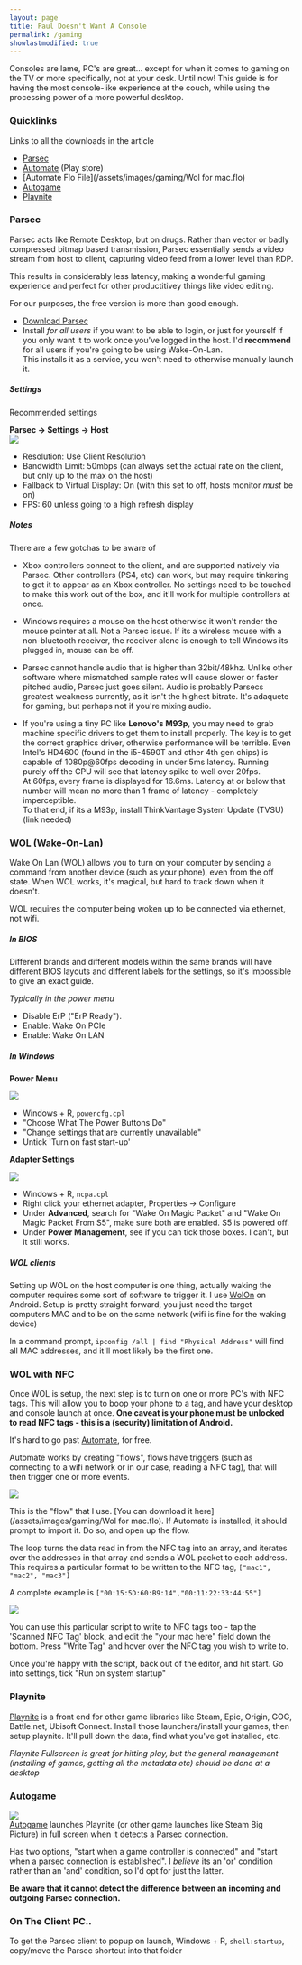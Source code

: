 ```yaml
---
layout: page
title: Paul Doesn't Want A Console
permalink: /gaming
showlastmodified: true
---
```


Consoles are lame, PC's are great... except for when it comes to gaming on the TV or more specifically, not at your desk. Until now!
This guide is for having the most console-like experience at the couch, while using the processing power of a more powerful desktop. 

### Quicklinks
Links to all the downloads in the article

* [Parsec](https://parsec.app/downloads)
* [Automate](https://play.google.com/store/apps/details?id=com.llamalab.automate) (Play store)
* [Automate Flo File](/assets/images/gaming/Wol for mac.flo)
* [Autogame](https://github.com/jarrettgilliam/AutoGame/releases) 
* [Playnite](https://playnite.link/) 

### Parsec
Parsec acts like Remote Desktop, but on drugs. Rather than vector or badly compressed bitmap based transmission, Parsec essentially sends a video stream from host to client, capturing video feed from a lower level than RDP.

This results in considerably less latency, making a wonderful gaming experience and perfect for other productitivey things like video editing. 

For our purposes, the free version is more than good enough.

* [Download Parsec](https://parsec.app/downloads)
* Install *for all users* if you want to be able to login, or just for yourself if you only want it to work once you've logged in the host. I'd **recommend** for all users if you're going to be using Wake-On-Lan.  
This installs it as a service, you won't need to otherwise manually launch it.

##### Settings
Recommended settings

**Parsec -> Settings -> Host**  
![](/assets/images/gaming/parsec.png)

* Resolution: Use Client Resolution
* Bandwidth Limit: 50mbps (can always set the actual rate on the client, but only up to the max on the host)
* Fallback to Virtual Display: On (with this set to off, hosts monitor *must* be on)
* FPS: 60 unless going to a high refresh display

##### Notes
There are a few gotchas to be aware of 

* Xbox controllers connect to the client, and are supported natively via Parsec. Other controllers (PS4, etc) can work, but may require tinkering to get it to appear as an Xbox controller. No settings need to be touched to make this work out of the box, and it'll work for multiple controllers at once.

* Windows requires a mouse on the host otherwise it won't render the mouse pointer at all. Not a Parsec issue. If its a wireless mouse with a non-bluetooth receiver, the receiver alone is enough to tell Windows its plugged in, mouse can be off.

* Parsec cannot handle audio that is higher than 32bit/48khz. Unlike other software where mismatched sample rates will cause slower or faster pitched audio, Parsec just goes silent. Audio is probably Parsecs greatest weakness currently, as it isn't the highest bitrate. It's adaquete for gaming, but perhaps not if you're mixing audio.

* If you're using a tiny PC like **Lenovo's M93p**, you may need to grab machine specific drivers to get them to install properly. The key is to get the correct graphics driver, otherwise performance will be terrible. Even Intel's HD4600 (found in the i5-4590T and other 4th gen chips) is capable of 1080p@60fps decoding in under 5ms latency. Running purely off the CPU will see that latency spike to well over 20fps.  
  At 60fps, every frame is displayed for 16.6ms. Latency at or below that number will mean no more than 1 frame of latency - completely imperceptible.   
  To that end, if its a M93p, install ThinkVantage System Update (TVSU) (link needed)

### WOL (Wake-On-Lan)
Wake On Lan (WOL) allows you to turn on your computer by sending a command from another device (such as your phone), even from the off state. When WOL works, it's magical, but hard to track down when it doesn't. 

WOL requires the computer being woken up to be connected via ethernet, not wifi.

##### In BIOS
Different brands and different models within the same brands will have different BIOS layouts and different labels for the settings, so it's impossible to give an exact guide.

*Typically in the power menu*

* Disable ErP ("ErP Ready").
* Enable: Wake On PCIe
* Enable: Wake On LAN

##### In Windows
**Power Menu**  

![](/assets/images/gaming/powerplan.png)  
* Windows + R, ```powercfg.cpl```
* "Choose What The Power Buttons Do"
* "Change settings that are currently unavailable"
* Untick 'Turn on fast start-up'

**Adapter Settings**  

![](/assets/images/gaming/ethernet.png)  
* Windows + R, ```ncpa.cpl```
* Right click your ethernet adapter, Properties -> Configure
* Under **Advanced**, search for "Wake On Magic Packet" and "Wake On Magic Packet From S5", make sure both are enabled. S5 is powered off.
* Under **Power Management**, see if you can tick those boxes. I can't, but it still works.

##### WOL clients
Setting up WOL on the host computer is one thing, actually waking the computer requires some sort of software to trigger it.
I use [WolOn](https://wolon.app/) on Android. Setup is pretty straight forward, you just need the target computers MAC and to be on the same network (wifi is fine for the waking device)

In a command prompt,
```ipconfig /all | find "Physical Address"```
will find all MAC addresses, and it'll most likely be the first one.

### WOL with NFC
Once WOL is setup, the next step is to turn on one or more PC's with NFC tags. This will allow you to boop your phone to a tag, and have your desktop and console launch at once. **One caveat is your phone must be unlocked to read NFC tags - this is a (security) limitation of Android.**

It's hard to go past [Automate](https://llamalab.com/automate/), for free.

Automate works by creating "flows", flows have triggers (such as connecting to a wifi network or in our case, reading a NFC tag), that will then trigger one or more events.

![](/assets/images/gaming/automate.jpg)  

This is the "flow" that I use. [You can download it here](/assets/images/gaming/Wol for mac.flo). If Automate is installed, it should prompt to import it. Do so, and open up the flow.

The loop turns the data read in from the NFC tag into an array, and iterates over the addresses in that array and sends a WOL packet to each address.
This requires a particular format to be written to the NFC tag, ```["mac1", "mac2", "mac3"]```

A complete example is ```["00:15:5D:60:B9:14","00:11:22:33:44:55"]```

![](/assets/images/gaming/automate_write.jpg)  

You can use this particular script to write to NFC tags too - tap the 'Scanned NFC Tag' block, and edit the "your mac here" field down the bottom. Press "Write Tag" and hover over the NFC tag you wish to write to.

Once you're happy with the script, back out of the editor, and hit start.
Go into settings, tick "Run on system startup"


### Playnite
[Playnite](https://playnite.link/) is a front end for other game libraries like Steam, Epic, Origin, GOG, Battle.net, Ubisoft Connect. Install those launchers/install your games, then setup playnite.
It'll pull down the data, find what you've got installed, etc.

*Playnite Fullscreen is great for hitting play, but the general management (installing of games, getting all the metadata etc) should be done at a desktop*


### Autogame
![](/assets/images/gaming/autogame.png)  
[Autogame](https://github.com/jarrettgilliam/AutoGame/releases) launches Playnite (or other game launches like Steam Big Picture) in full screen when it detects a Parsec connection.

Has two options, "start when a game controller is connected" and "start when a parsec connection is established". I *believe* its an 'or' condition rather than an 'and' condition, so I'd opt for just the latter.

**Be aware that it cannot detect the difference between an incoming and outgoing Parsec connection.**

### On The Client PC..
To get the Parsec client to popup on launch, Windows + R, ```shell:startup```, copy/move the Parsec shortcut into that folder